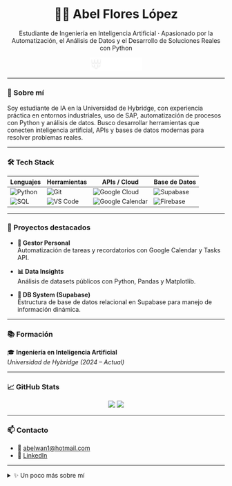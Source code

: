 <h1 align="center">👨‍💻 Abel Flores López</h1>
<p align="center">
  Estudiante de Ingeniería en Inteligencia Artificial · Apasionado por la Automatización, el Análisis de Datos y el Desarrollo de Soluciones Reales con Python
</p>

<p align="center">
  <img src="./logo-hybridge-ligth.png" alt="Hybridge University" width="120"/>
</p>

---

### 🧠 Sobre mí

Soy estudiante de IA en la Universidad de Hybridge, con experiencia práctica en entornos industriales, uso de SAP, automatización de procesos con Python y análisis de datos. Busco desarrollar herramientas que conecten inteligencia artificial, APIs y bases de datos modernas para resolver problemas reales.

---

### 🛠️ Tech Stack

<div align="center">

| Lenguajes | Herramientas | APIs / Cloud | Base de Datos |
|----------|-------------|---------------|----------------|
| ![Python](https://img.shields.io/badge/-Python-3776AB?style=flat&logo=python&logoColor=white) | ![Git](https://img.shields.io/badge/-Git-F05032?style=flat&logo=git&logoColor=white) | ![Google Cloud](https://img.shields.io/badge/-Google%20API-4285F4?style=flat&logo=google&logoColor=white) | ![Supabase](https://img.shields.io/badge/-Supabase-3ECF8E?style=flat&logo=supabase&logoColor=white) |
| ![SQL](https://img.shields.io/badge/-SQL-003B57?style=flat&logo=sqlite&logoColor=white) | ![VS Code](https://img.shields.io/badge/-VS%20Code-007ACC?style=flat&logo=visual-studio-code&logoColor=white) | ![Google Calendar](https://img.shields.io/badge/-Calendar%20API-34A853?style=flat&logo=google-calendar&logoColor=white) | ![Firebase](https://img.shields.io/badge/-Firebase-FFCA28?style=flat&logo=firebase&logoColor=white) |

</div>

---

### 🚀 Proyectos destacados

- **🧾 Gestor Personal**  
  Automatización de tareas y recordatorios con Google Calendar y Tasks API.

- **📊 Data Insights**  
  Análisis de datasets públicos con Python, Pandas y Matplotlib.

- **🧬 DB System (Supabase)**  
  Estructura de base de datos relacional en Supabase para manejo de información dinámica.

---

### 📚 Formación

🎓 **Ingeniería en Inteligencia Artificial**  
*Universidad de Hybridge (2024 – Actual)*  

---

### 📈 GitHub Stats

<p align="center">
  <img src="https://github-readme-stats.vercel.app/api?username=TheRevised&show_icons=true&theme=tokyonight" width="48%" />
  <img src="https://github-readme-stats.vercel.app/api/top-langs/?username=TheRevised&layout=compact&theme=tokyonight" width="48%" />
</p>

---

### 📫 Contacto

- 📧 abelwan1@hotmail.com  
- 💼 [LinkedIn]((https://www.linkedin.com/in/abel-flores-5b98b8304/))

---

<details>
<summary>✨ Un poco más sobre mí</summary>

- Actualmente trabajo en el área de manufactura avanzada en Intuitive.  
- Tengo interés en la creación de herramientas que automaticen procesos humanos.  
- Mi objetivo es integrar IA en el día a día con un enfoque práctico y realista.  
</details>
